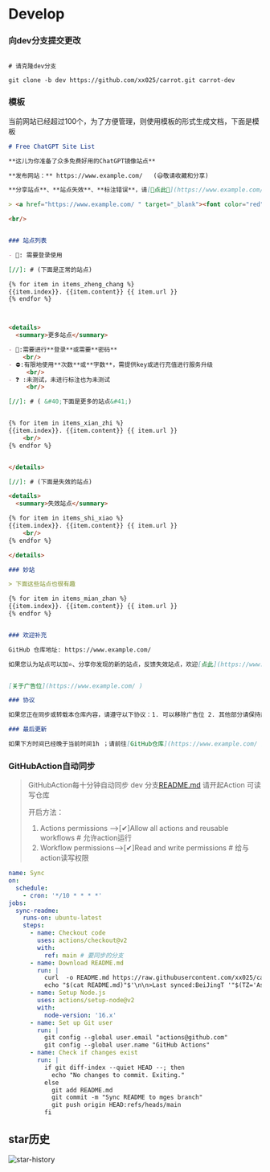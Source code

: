 # Develop

### 向dev分支提交更改


```shell

# 请克隆dev分支

git clone -b dev https://github.com/xx025/carrot.git carrot-dev

```


### 模板

当前网站已经超过100个，为了方便管理，则使用模板的形式生成文档，下面是模板

```markdown
# Free ChatGPT Site List

**这儿为你准备了众多免费好用的ChatGPT镜像站点**

**发布网站：** https://www.example.com/   (😃敬请收藏和分享)

**分享站点**、**站点失效**、**标注错误**，请[🌺点此🌺](https://www.example.com/ )告诉我

> <a href="https://www.example.com/ " target="_blank"><font color="red">🔗支持我，给你更长久的陪伴：【🧡赞赏🧡】</font></a>

<br/>


### 站点列表

- 🔑: 需要登录使用

[//]: # (下面是正常的站点)

{% for item in items_zheng_chang %}
{{item.index}}. {{item.content}} {{ item.url }}
{% endfor %}



<details>
  <summary>更多站点</summary>

- 🔑:需要进行**登录**或需要**密码**
    <br/>
- ⛔:有限地使用**次数**或**字数**，需提供key或进行充值进行服务升级
     <br/>
- ❓ :未测试，未进行标注也为未测试
     <br/>

[//]: # ( &#40;下面是更多的站点&#41;)


{% for item in items_xian_zhi %}
{{item.index}}. {{item.content}} {{ item.url }}
    <br/>
{% endfor %}


</details>

[//]: # (下面是失效的站点)

<details>
  <summary>失效站点</summary>

{% for item in items_shi_xiao %}
{{item.index}}. {{item.content}} {{ item.url }}
    <br/>
{% endfor %}

</details>

### 妙站

> 下面这些站点也很有趣

{% for item in items_mian_zhan %}
{{item.index}}. {{item.content}} {{ item.url }}
{% endfor %}


### 欢迎补充

GitHub 仓库地址: https://www.example.com/ 

如果您认为站点可以加⭐、分享你发现的新的站点，反馈失效站点，欢迎[点此](https://www.example.com/ )告诉我


[关于广告位](https://www.example.com/ )

### 协议

如果您正在同步或转载本仓库内容，请遵守以下协议：1. 可以移除广告位 2. 其他部分请保持原文，不作修改

### 最后更新

如果下方时间已经晚于当前时间1h ；请前往[GitHub仓库](https://www.example.com/ )查看最新内容


```

### GitHubAction自动同步

> GitHubAction每十分钟自动同步 dev 分支[README.md](https://github.com/xx025/carrot/blob/dev/README.md)
> 请开起Action 可读写仓库
>
> 开启方法：
> 1. Actions permissions -->[✔]Allow all actions and reusable workflows # 允许action运行
> 2. Workflow permissions-->[✔]Read and write permissions # 给与action读写权限

```yml
name: Sync
on:
  schedule:
    - cron: '*/10 * * * *'
jobs:
  sync-readme:
    runs-on: ubuntu-latest
    steps:
      - name: Checkout code
        uses: actions/checkout@v2
        with:
          ref: main # 要同步的分支
      - name: Download README.md
        run: |
          curl  -o README.md https://raw.githubusercontent.com/xx025/carrot/dev/README.md
          echo "$(cat README.md)"$'\n\n>Last synced:BeiJingT '"$(TZ='Asia/Shanghai' date +'%Y-%m-%d %H:%M:%S')" > README.md
      - name: Setup Node.js
        uses: actions/setup-node@v2
        with:
          node-version: '16.x'
      - name: Set up Git user
        run: |
          git config --global user.email "actions@github.com"
          git config --global user.name "GitHub Actions"
      - name: Check if changes exist
        run: |
          if git diff-index --quiet HEAD --; then
            echo "No changes to commit. Exiting."
          else
            git add README.md
            git commit -m "Sync README to mges branch"
            git push origin HEAD:refs/heads/main
          fi
```

## star历史

![star-history](https://api.star-history.com/svg?repos=xx025/carrot&type=Timeline)
